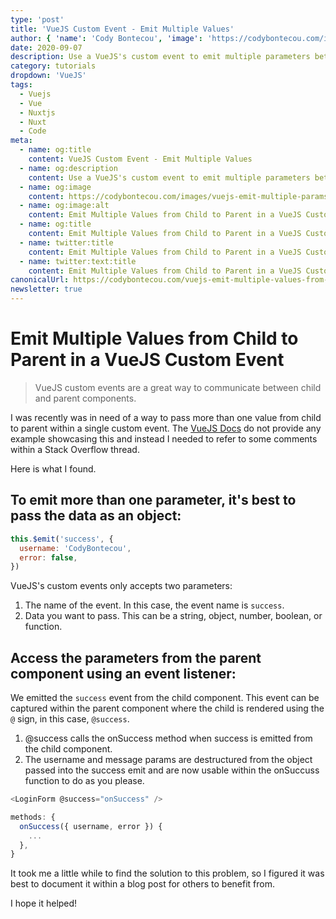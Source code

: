 ```yaml
---
type: 'post'
title: 'VueJS Custom Event - Emit Multiple Values'
author: { 'name': 'Cody Bontecou', 'image': 'https://codybontecou.com/images/cody-abstract.jpeg' }
date: 2020-09-07
description: Use a VueJS's custom event to emit multiple parameters between components.
category: tutorials
dropdown: 'VueJS'
tags:
  - Vuejs
  - Vue
  - Nuxtjs
  - Nuxt
  - Code
meta:
  - name: og:title
    content: VueJS Custom Event - Emit Multiple Values
  - name: og:description
    content: Use a VueJS's custom event to emit multiple parameters between components.
  - name: og:image
    content: https://codybontecou.com/images/vuejs-emit-multiple-params-meta.png
  - name: og:image:alt
    content: Emit Multiple Values from Child to Parent in a VueJS Custom Event with code snippet showcasing example provided in blog post.
  - name: og:title
    content: Emit Multiple Values from Child to Parent in a VueJS Custom Event
  - name: twitter:title
    content: Emit Multiple Values from Child to Parent in a VueJS Custom Event
  - name: twitter:text:title
    content: Emit Multiple Values from Child to Parent in a VueJS Custom Event
canonicalUrl: https://codybontecou.com/vuejs-emit-multiple-values-from-child-to-parent.html
newsletter: true
---
```


# Emit Multiple Values from Child to Parent in a VueJS Custom Event

> VueJS custom events are a great way to communicate between child and parent components.

I was recently was in need of a way to pass more than one value from child to parent within a single custom event. The [VueJS Docs](https://vuejs.org/v2/guide/components-custom-events.html) do not provide any example showcasing this and instead I needed to refer to some comments within a Stack Overflow thread.

Here is what I found.

## To emit more than one parameter, it's best to pass the data as an object:

```js
this.$emit('success', {
  username: 'CodyBontecou',
  error: false,
})
```

VueJS's custom events only accepts two parameters:

1. The name of the event. In this case, the event name is `success`.
2. Data you want to pass. This can be a string, object, number, boolean, or function.

## Access the parameters from the parent component using an event listener:

We emitted the `success` event from the child component. This event can be captured within the parent component where the child is rendered using the `@` sign, in this case, `@success`.

1. @success calls the onSuccess method when success is emitted from the child component.
2. The username and message params are destructured from the object passed into the success emit and are now usable within the onSuccuss function to do as you please.

```js
<LoginForm @success="onSuccess" />

methods: {
  onSuccess({ username, error }) {
    ...
  },
}
```

It took me a little while to find the solution to this problem, so I figured it was best to document it within a blog post for others to benefit from.

I hope it helped!
